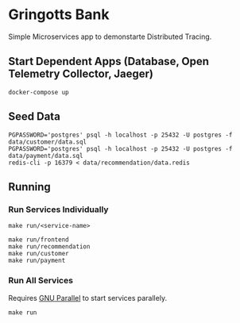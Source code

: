 # Gringotts Bank

Simple Microservices app to demonstarte Distributed Tracing.

## Start Dependent Apps (Database, Open Telemetry Collector, Jaeger)

```shell
docker-compose up
```

## Seed Data

```shell
PGPASSWORD='postgres' psql -h localhost -p 25432 -U postgres -f data/customer/data.sql
PGPASSWORD='postgres' psql -h localhost -p 25432 -U postgres -f data/payment/data.sql
redis-cli -p 16379 < data/recommendation/data.redis
```

## Running

### Run Services Individually

```shell
make run/<service-name>

make run/frontend
make run/recommendation
make run/customer
make run/payment
```

### Run All Services

Requires [GNU Parallel](https://savannah.gnu.org/projects/parallel/) to start services parallely.

```shell
make run
```
